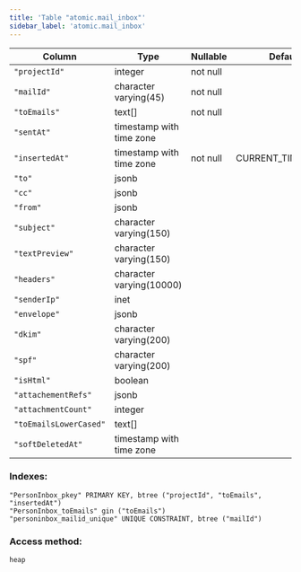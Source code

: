 ```yaml
---
title: 'Table "atomic.mail_inbox"'
sidebar_label: 'atomic.mail_inbox'
---
```

Column       |           Type           | Nullable |      Default      | Storage  | Description 
--------------------|--------------------------|----------|-------------------|----------|-------------
`"projectId"`          | integer                  | not null |                   | plain    | 
`"mailId"`             | character varying(45)    | not null |                   | extended | 
`"toEmails"`           | text[]                   | not null |                   | extended | 
`"sentAt"`             | timestamp with time zone |          |                   | plain    | 
`"insertedAt"`         | timestamp with time zone | not null | CURRENT_TIMESTAMP | plain    | 
`"to"`                 | jsonb                    |          |                   | extended | 
`"cc"`                 | jsonb                    |          |                   | extended | 
`"from"`               | jsonb                    |          |                   | extended | 
`"subject"`            | character varying(150)   |          |                   | extended | 
`"textPreview"`        | character varying(150)   |          |                   | extended | 
`"headers"`            | character varying(10000) |          |                   | extended | 
`"senderIp"`           | inet                     |          |                   | main     | 
`"envelope"`           | jsonb                    |          |                   | extended | 
`"dkim"`               | character varying(200)   |          |                   | extended | 
`"spf"`                | character varying(200)   |          |                   | extended | 
`"isHtml"`             | boolean                  |          |                   | plain    | 
`"attachementRefs"`    | jsonb                    |          |                   | extended | 
`"attachmentCount"`    | integer                  |          |                   | plain    | 
`"toEmailsLowerCased"` | text[]                   |          |                   | extended | 
`"softDeletedAt"`      | timestamp with time zone |          |                   | plain    | 
### Indexes:
```
"PersonInbox_pkey" PRIMARY KEY, btree ("projectId", "toEmails", "insertedAt")
"PersonInbox_toEmails" gin ("toEmails")
"personinbox_mailid_unique" UNIQUE CONSTRAINT, btree ("mailId")
```
### Access method:
```
heap
```
